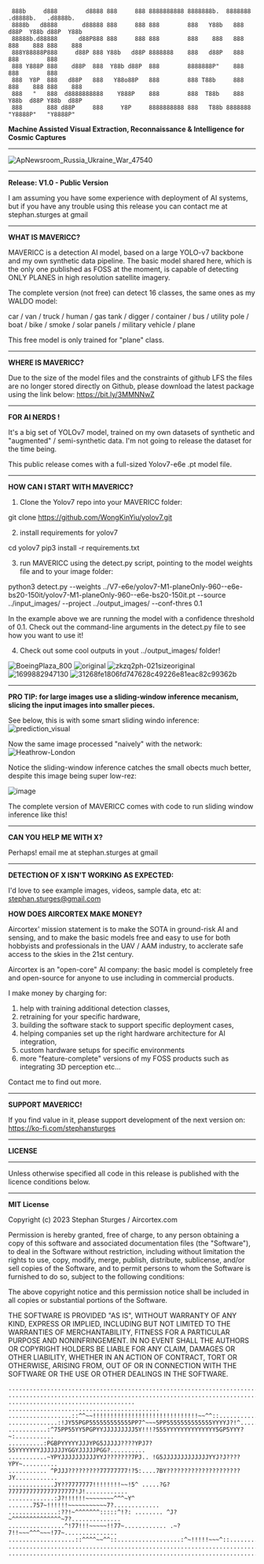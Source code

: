      
     888b     d888        d8888 888     888 8888888888 8888888b.  8888888 .d8888b.   .d8888b.  
     8888b   d8888       d88888 888     888 888        888   Y88b   888  d88P  Y88b d88P  Y88b 
     88888b.d88888      d88P888 888     888 888        888    888   888  888    888 888    888 
     888Y88888P888     d88P 888 Y88b   d88P 8888888    888   d88P   888  888        888        
     888 Y888P 888    d88P  888  Y88b d88P  888        8888888P"    888  888        888        
     888  Y8P  888   d88P   888   Y88o88P   888        888 T88b     888  888    888 888    888 
     888   "   888  d8888888888    Y888P    888        888  T88b    888  Y88b  d88P Y88b  d88P 
     888       888 d88P     888     Y8P     8888888888 888   T88b 8888888 "Y8888P"   "Y8888P"  


**Machine Assisted Visual Extraction, Reconnaissance & Intelligence for Cosmic Captures**

----------------------------------------------------------------------------

![ApNewsroom_Russia_Ukraine_War_47540](https://github.com/stephansturges/MAVERICC/assets/20320678/27b5ad7f-8fe7-45ec-bfe9-9da195b522ff)

----------------------------------------------------------------------------


**Release: V1.0 - Public Version**

I am assuming you have  some experience with deployment of AI systems, 
but if you have any trouble using this release you can contact me at 
stephan.sturges at gmail

----------------------------------------------------------------------------


**WHAT IS MAVERICC?**

MAVERICC is a detection AI model, based on a large YOLO-v7 backbone and my own
synthetic data pipeline. The basic model shared here, which is the only 
one published as FOSS at the moment, is capable of detecting ONLY PLANES in 
high resolution satellite imagery. 

The complete version (not free) can detect 16 classes, the same ones as my WALDO model:

car / van / truck / human / gas tank / digger / container / bus / utility pole / boat /
bike / smoke / solar panels / military vehicle / plane 

This free model is only trained for "plane" class. 

----------------------------------------------------------------------------

**WHERE IS MAVERICC?**

Due to the size of the model files and the constraints of github LFS the files
are no longer stored directly on Github, please download the latest package 
using the link below:
https://bit.ly/3MMNNwZ


----------------------------------------------------------------------------
**FOR AI NERDS !**

It's a big set of YOLOv7 model, trained on my own datasets of synthetic and "augmented" / semi-synthetic data.
I'm not going to release the dataset for the time being.


This public release comes with a full-sized Yolov7-e6e .pt model file. 


----------------------------------------------------------------------------
**HOW CAN I START WITH MAVERICC?**

1. Clone the Yolov7 repo into your MAVERICC folder:

git clone https://github.com/WongKinYiu/yolov7.git

2. install requirements for yolov7

cd yolov7
pip3 install -r requirements.txt

3. run MAVERICC using the detect.py script, pointing to the model weights file and to your image folder:

python3 detect.py --weights ../V7-e6e/yolov7-M1-planeOnly-960--e6e-bs20-150it/yolov7-M1-planeOnly-960--e6e-bs20-150it.pt --source ../input_images/ --project ../output_images/ --conf-thres 0.1

In the example above we are running the model with a confidence threshold of 0.1. Check out
the command-line arguments in the detect.py file to see how you want to use it!

4. Check out some cool outputs in yout ../output_images/ folder!
   
![BoeingPlaza_800](https://github.com/stephansturges/MAVERICC/assets/20320678/eb45ef15-dcf8-4bce-96a7-82b03494d39c)
![original](https://github.com/stephansturges/MAVERICC/assets/20320678/46456e73-9a3e-403b-8f8a-07979e529533)
![zkzq2ph-021sizeoriginal](https://github.com/stephansturges/MAVERICC/assets/20320678/c683fab3-3bc1-49e4-bdd8-19984c6cb765)
![1699882947130](https://github.com/stephansturges/MAVERICC/assets/20320678/f1489bcb-00e7-4dd1-a8ec-198c71dc0d6a)
![31268fe1806fd747628c49226e81eac82c99362b](https://github.com/stephansturges/MAVERICC/assets/20320678/4990ab3c-c167-4747-a78a-d4d2912dac5e)


----------------------------------------------------------------------------

**PRO TIP: for large images use a sliding-window inference mecanism, slicing the input images into smaller pieces.**

See below, this is with some smart sliding windo inference:
![prediction_visual](https://github.com/stephansturges/MAVERICC/assets/20320678/78d29fed-bf62-4a73-83ca-91faaf39c2fe)

Now the same image processed "naively" with the network:
![Heathrow-London](https://github.com/stephansturges/MAVERICC/assets/20320678/93e7dafe-eca8-4d4b-bac1-5b68ce76a0f4)

Notice the sliding-window inference catches the small obects much better, despite this image being super low-rez:

![image](https://github.com/stephansturges/MAVERICC/assets/20320678/dcc3ffcf-c548-4b01-a29d-07c3396bada0)

The complete version of MAVERICC comes with code to run sliding window inference like this!

----------------------------------------------------------------------------

**CAN YOU HELP ME WITH X?**

Perhaps! email me at stephan.sturges at gmail

----------------------------------------------------------------------------

**DETECTION OF X ISN'T WORKING AS EXPECTED:**

I'd love to see example images, videos, sample data, etc at:
stephan.sturges@gmail.com

**HOW DOES AIRCORTEX MAKE MONEY?**

Aircortex' mission statement is to make the SOTA in ground-risk AI and sensing,
and to make the basic models free and easy to use for both hobbyists and 
professionals in the UAV / AAM industry, to acclerate safe access to the skies
in the 21st century.


Aircortex is an "open-core" AI company: the basic model is completely
free and open-source for anyone to use including in commercial products.

I make money by charging for: 
1. help with training additional detection classes, 
2. retraining for your specific hardware, 
3. building the software stack to support specific deployment cases, 
4. helping companies set up the right hardware architecture for AI integration,
5. custom hardware setups for specific environments
6. more "feature-complete" versions of my FOSS products such as integrating 3D perception
etc... 

Contact me to find out more.

----------------------------------------------------------------------------
**SUPPORT MAVERICC!**

If you find value in it, please support development of the next version on:
https://ko-fi.com/stephansturges

----------------------------------------------------------------------------

**LICENSE**

----------------------------------------------------------------------------

Unless otherwise specified all code in this release is published with the 
licence conditions below.

----------------------------------------------------------------------------


**MIT License**

Copyright (c) 2023 Stephan Sturges / Aircortex.com 

Permission is hereby granted, free of charge, to any person obtaining a copy
of this software and associated documentation files (the "Software"), to deal
in the Software without restriction, including without limitation the rights
to use, copy, modify, merge, publish, distribute, sublicense, and/or sell
copies of the Software, and to permit persons to whom the Software is
furnished to do so, subject to the following conditions:

The above copyright notice and this permission notice shall be included in all
copies or substantial portions of the Software.

THE SOFTWARE IS PROVIDED "AS IS", WITHOUT WARRANTY OF ANY KIND, EXPRESS OR
IMPLIED, INCLUDING BUT NOT LIMITED TO THE WARRANTIES OF MERCHANTABILITY,
FITNESS FOR A PARTICULAR PURPOSE AND NONINFRINGEMENT. IN NO EVENT SHALL THE
AUTHORS OR COPYRIGHT HOLDERS BE LIABLE FOR ANY CLAIM, DAMAGES OR OTHER
LIABILITY, WHETHER IN AN ACTION OF CONTRACT, TORT OR OTHERWISE, ARISING FROM,
OUT OF OR IN CONNECTION WITH THE SOFTWARE OR THE USE OR OTHER DEALINGS IN THE
SOFTWARE.


    ................................................................................
    ................................................................................
    .................................... ...........................................
    ..................::^^~~!!!!!!!!!!!!!!!!!!!!!!!!!!!!!!~~^^::....................
    ..............:!JY55PGP555555555555PP7^~~~5PP5555555555555YYYYJ?!^..............
    ...........:^75PP55YY5PGPYYJJJJJJJJJ5Y!!!?555YYYYYYYYYYYYYY5GP5YYY?~:...........
    ..........:PGBPYYYYYJJJYPG5JJJJJ????YPJ7?55YYYYYYYJJJJJJJYGGYJJJJJPGG?..........
    ...........~YPYJJJJJJJJJJYYJ???????7PJ.. !G5JJJJJJJJJJJJJYYJ?J????YPY~..........
    ........... ^PJJJ?????????77777777!?5:....7BY?????????????????????JY............
    .............JY??7777777!!!!!!!!~~!5^ .....?G?7777777777777777777!J!............
    .............:J?!!!!!!~~~~~~~~^^^~Y^ .......757~!!!!!!~~~~~~~~~~~7?.............
    ..............:??!~^^^^^^^:::::^!?: ........ ^J?~^^^^^^^^^^^^^^~7?..............
    ................^!77!!!~~~~~!!77~............ .~?7!!~~~^^^~~~!77~...............
    ...................::^^^^~~^^::..................:^~!!!!!~~~^::.................
    ................................................................................
    ................................................................................
